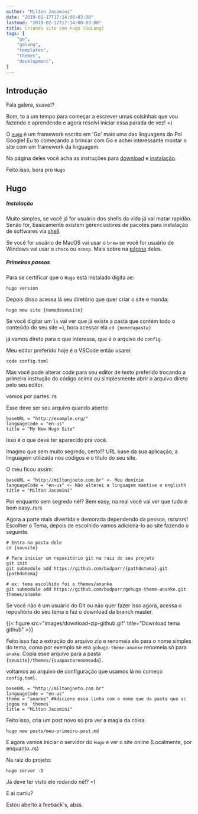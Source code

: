 ```yaml
---
author: "Milton Jacomini"
date: "2019-02-17T17:14:00-03:00"
lastmod: "2019-02-17T17:14:00-03:00"
title: Criando site com hugo (GoLang)
tags: [
    "go",
    "golang",
    "templates",
    "themes",
    "development",
]
---
```


## Introdução

Fala galera, suave!?

Bom, to a um tempo para começar a escrever umas coisinhas que vou fazendo e aprendendo 
e agora resolvi iniciar essa parada de vez! =)

O [`Hugo`](https://gohugo.io/) é um framework escrito em 'Go' mais uma das linguagens do Pai Google! Eu to começando
a brincar com Go e achei interessante montar o site com um framework da linguagem.

Na página deles você acha as instruções para [download](https://golang.org/dl/) e [instalação](https://golang.org/doc/install).

Feito isso, bora pro `Hugo`

## Hugo

##### *Instalação*

Muito simples, se você já for usuário dos shells da vida já vai matar rapidão. 
Senão for, basicamente existem gerenciadores de pacotes para instalação de softwares via [shell](https://swcarpentry.github.io/shell-novice/reference/). 

Se você for usuário de MacOS vai usar o `brew` se você for usuário de Windows 
vai usar o `choco` ou `scoop`. Mais sobre na [página](https://gohugo.io/getting-started/installing) deles.

##### *Primeiros passos*

Para se certificar que o `Hugo` está instalado digita ae:
```
hugo version
```

Depois disso acessa lá seu diretório que quer criar o site e manda:
```
hugo new site {nomedoseusite}
```

Se você digitar um ``ls`` vai ver que já existe a pasta que contém todo o conteúdo
do seu site =), bora acessar ela ``cd {nomedapasta}``

já vamos direto para o que interessa, que é o arquivo de `config`.

Meu editor preferido hoje é o VSCode então usarei:
```
code config.toml
```

Mas você pode alterar code para seu editor de texto preferido trocando a primeira instrução do código acima ou simplesmente abrir o arquivo direto pelo seu editor.

vamos por partes..rs


Esse deve ser seu arquivo quando aberto:
```
baseURL = "http://example.org/"
languageCode = "en-us"
title = "My New Hugo Site"
``` 

Isso é o que deve ter aparecido pra você.

Imagino que sem muito segredo, certo!? URL base da sua aplicação, a linguagem utilizada
nos códigos e o título do seu site.

O meu ficou assim:
```
baseURL = "http://miltonjneto.com.br" <- Meu domínio
languageCode = "en-us" <- Não alterei a linguagem mantive o englishh
title = "Milton Jacomini"
```

Por enquanto sem segredo né!? Bem easy, na real você vai ver que tudo é bem easy..rsrs

Agora a parte mais divertida e demorada dependendo da pessoa, rsrsrsrs! Escolher o Tema,
depois de escolhido vamos adiciona-lo ao site fazendo o seguinte.

```
# Entra na pasta dele
cd {seusite}

# Para iniciar um repositório git na raiz do seu projeto
git init
git submodule add https://github.com/budparr/{pathdotema}.git {pathdotema}

# ex: tema escolhido foi o themes/ananke
git submodule add https://github.com/budparr/gohugo-theme-ananke.git themes/ananke

```
Se você não é um usuário do Git ou não quer fazer isso agora, acessa o repositório do seu tema e faz o download da branch master.

{{< figure src="images/download-zip-github.gif" title="Download tema github" >}}

Feito isso faz a extração do arquivo zip e renomeia ele para o nome simples do tema,
como por exemplo se era `gohugo-theme-ananke` renomeia só para `anake`. Copia esse arquivo para
a pasta `{seusite}/themes/{suapastarenomeada}`.

voltamos ao arquivo de configuração que usamos lá no começo `config.toml`.

```
baseURL = "http://miltonjneto.com.br"
languageCode = "en-us"
theme = "ananke" #Adicione essa linha com o nome que da pasta que vc jogou na `themes`
title = "Milton Jacomini"
```

Feito isso, cria um post novo só pra ver a magia da coisa.

```
hugo new posts/meu-primeiro-post.md 
```

E agora vamos iniciar o servidor do `Hugo` e ver o site online (Localmente, por enquanto..rs)

Na raiz do projeto:
```
hugo server -D
```

Já deve ter visto ele rodando né!? =)

E ai curtiu?

Estou aberto a feeback`s, abss.